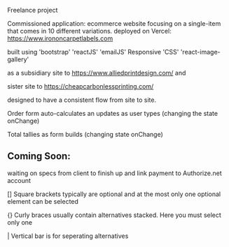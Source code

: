 Freelance project 


Commissioned application: ecommerce website focusing on a single-item that comes in 10 different variations.
deployed  on Vercel: https://www.irononcarpetlabels.com 


built using 'bootstrap' 'reactJS' 'emailJS' Responsive 'CSS' 'react-image-gallery'

as a subsidiary site to https://www.alliedprintdesign.com/ and 

sister site to https://cheapcarbonlessprinting.com/ 

designed to have a consistent flow from site to site. 

Order form auto-calculates an updates as user types (changing the state onChange)

Total tallies as form builds (changing state onChange)

## Coming Soon:

waiting on specs from client to finish up and link payment to Authorize.net account











[] Square brackets typically are optional and at the
    most only one optional element can be selected

{} Curly braces usually contain alternatives stacked.
    Here you must select only one

|  Vertical bar is for seperating alternatives







